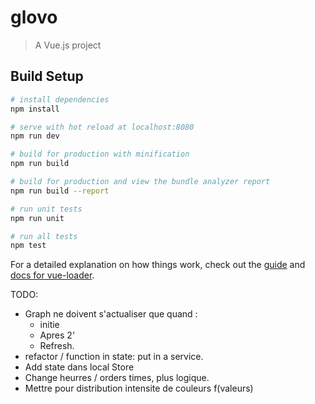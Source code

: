 # glovo

> A Vue.js project

## Build Setup

``` bash
# install dependencies
npm install

# serve with hot reload at localhost:8080
npm run dev

# build for production with minification
npm run build

# build for production and view the bundle analyzer report
npm run build --report

# run unit tests
npm run unit

# run all tests
npm test
```

For a detailed explanation on how things work, check out the [guide](http://vuejs-templates.github.io/webpack/) and [docs for vue-loader](http://vuejs.github.io/vue-loader).

TODO:
- Graph ne doivent s'actualiser que quand :
  - initie
  - Apres 2'
  - Refresh.
- refactor / function in state: put in a service.
- Add state dans local Store
- Change heurres / orders times, plus logique.
- Mettre pour distribution intensite de couleurs f(valeurs)
